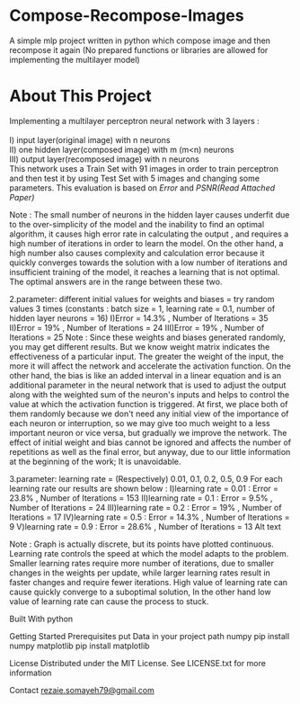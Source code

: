 # Compose-Recompose-Images
A simple mlp project written in python which compose image and then recompose it again (No prepared functions or libraries are allowed for implementing the multilayer model)


# About This Project
Implementing a multilayer perceptron neural network with 3 layers :<br /><br />
I) input layer(original image) with n neurons<br />
II) one hidden layer(composed image) with m (m<n) neurons<br />
III) output layer(recomposed image) with n neurons<br />
This network uses a Train Set with 91 images in order to train perceptron and then test it by using Test Set with 5 images and changing some parameters. This evaluation is based on *Error* and *PSNR(Read Attached Paper)* <br />














Note : The small number of neurons in the hidden layer causes underfit due to the over-simplicity of the model and the inability to find an optimal algorithm, it causes high error rate in calculating the output , and requires a high number of iterations in order to learn the model.
On the other hand, a high number also causes complexity and calculation error because it quickly converges towards the solution with a low number of iterations and insufficient training of the model, it reaches a learning that is not optimal. The optimal answers are in the range between these two.

2.parameter: different initial values for weights and biases = try random values 3 times
(constants : batch size = 1, learning rate = 0.1, number of hidden layer neurons = 16)
I)Error = 14.3% , Number of Iterations = 35
II)Error = 19% , Number of Iterations = 24
III)Error = 19% , Number of Iterations = 25
Note : Since these weights and biases generated randomly, you may get different results. But we know weight matrix indicates the effectiveness of a particular input. The greater the weight of the input, the more it will affect the network and accelerate the activation function. On the other hand, the bias is like an added interval in a linear equation and is an additional parameter in the neural network that is used to adjust the output along with the weighted sum of the neuron's inputs and helps to control the value at which the activation function is triggered. At first, we place both of them randomly because we don't need any initial view of the importance of each neuron or interruption, so we may give too much weight to a less important neuron or vice versa, but gradually we improve the network. The effect of initial weight and bias cannot be ignored and affects the number of repetitions as well as the final error, but anyway, due to our little information at the beginning of the work; It is unavoidable.

3.parameter: learning rate = (Respectively) 0.01, 0.1, 0.2, 0.5, 0.9
For each learning rate our results are shown below :
I)learning rate = 0.01 : Error = 23.8% , Number of Iterations = 153
II)learning rate = 0.1 : Error = 9.5% , Number of Iterations = 24
III)learning rate = 0.2 : Error = 19% , Number of Iterations = 17
IV)learning rate = 0.5 : Error = 14.3% , Number of Iterations = 9
V)learning rate = 0.9 : Error = 28.6% , Number of Iterations = 13
Alt text

Note : Graph is actually discrete, but its points have plotted continuous.
Learning rate controls the speed at which the model adapts to the problem. Smaller learning rates require more number of iterations, due to smaller changes in the weights per update, while larger learning rates result in faster changes and require fewer iterations. High value of learning rate can cause quickly converge to a suboptimal solution, In the other hand low value of learning rate can cause the process to stuck.

Built With
python

Getting Started
Prerequisites
put Data in your project path
numpy
pip install numpy
matplotlib
pip install matplotlib



License
Distributed under the MIT License. See LICENSE.txt for more information


Contact
rezaie.somayeh79@gmail.com
